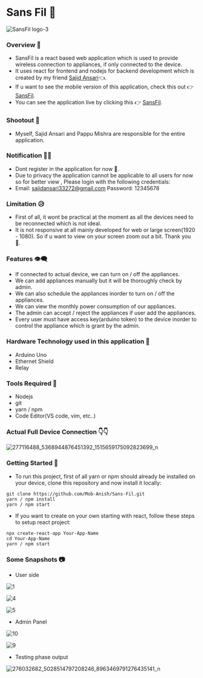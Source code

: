 # Sans Fil 📲

![SansFil logo-3](https://user-images.githubusercontent.com/75711381/170854955-5ed8c824-fb06-4f59-aaf8-06908a6b60dd.png)

### Overview 📑

- SansFil is a react based web application which is used to provide wireless connection to appliances, if only connected to the device.
- It uses react for frontend and nodejs for backend development which is created by my friend [Sajid Ansari](https://github.com/SajidAnTechie)👈.
- If u want to see the mobile version of this application, check this out 👉[SansFil](https://github.com/SajidAnTechie/IOT_Controller).
- You can see the application live by clicking this 👉 [SansFil](https://sans-fil.onrender.com).

### Shootout 📢

- Myself, Sajid Ansari and Pappu Mishra are responsible for the entire application.

### Notification 👩‍🚒

- Dont register in the application for now 🙏.
- Due to privacy the application cannot be applicable to all users for now so for better view , Please login with the following credentials:
- Email: sajidansari33272@gmail.com
  Password: 12345678

### Limitation 😥

- First of all, it wont be practical at the moment as all the devices need to be reconnected which is not ideal.
- It is not responsive at all mainly developed for web or large screen(1920 - 1080). So if u want to view on your screen zoom out a bit. Thank you 🙏.

### Features 👁️‍🗨️

- If connected to actual device, we can turn on / off the appliances.
- We can add appliances manually but it will be thoroughly check by admin.
- We can also schedule the appliances inorder to turn on / off the appliances.
- We can view the monthly power consumption of our appliances.
- The admin can accept / reject the appliances if user add the appliances.
- Every user must have access key(arduino token) to the device inorder to control the appliance which is grant by the admin.

### Hardware Technology used in this application 🧰

- Arduino Uno
- Ethernet Shield
- Relay

### Tools Required 🔑

- Nodejs
- git
- yarn / npm
- Code Editor(VS code, vim, etc..)

### Actual Full Device Connection 👇👇

![277116488_5368944876451392_1515659175092823699_n](https://user-images.githubusercontent.com/75711381/170417738-2f154832-51ff-4bd3-b10c-ac8d20fdc729.jpg)

### Getting Started 🚩

- To run this project, first of all yarn or npm should already be installed on your device, clone this repository and now install it locally:

```
git clone https://github.com/Mob-Anish/Sans-Fil.git
yarn / npm install
yarn / npm start
```

- If you want to create on your own starting with react, follow these steps to setup react project:

```
npx create-react-app Your-App-Name
cd Your-App-Name
yarn / npm start
```

### Some Snapshots 📷

- User side

![1](https://user-images.githubusercontent.com/75711381/170854815-df62f2fe-30df-4612-b7b3-59a08b0ed7d8.PNG)

![4](https://user-images.githubusercontent.com/75711381/170854833-651ff5ad-4249-4be5-92aa-921d13c60d97.PNG)

![5](https://user-images.githubusercontent.com/75711381/170855433-8496f98f-0039-4927-846b-bace5f564093.PNG)

- Admin Panel

![10](https://user-images.githubusercontent.com/75711381/170854852-74f5c46a-033a-4abd-8a17-9b73bd582703.PNG)

![9](https://user-images.githubusercontent.com/75711381/170854869-7f7bc9c0-1d40-4187-9ef1-f13533fda97e.PNG)

- Testing phase output

![276032682_5028514797208246_8963469791276435141_n](https://user-images.githubusercontent.com/75711381/170855140-da5b7779-db9c-43f9-afa1-fb7c8a43535d.jpg)
